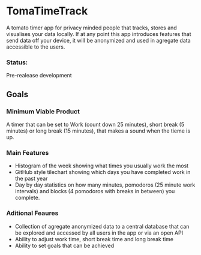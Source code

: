# TomaTimeTrack
A tomato timer app for privacy minded people that tracks, stores and visualises your data locally. If at any point this app introduces features that send data off your device, it will be anonymized and used in agregate data accessible to the users.

### Status:
Pre-realease development

## Goals

### Minimum Viable Product
A timer that can be set to Work (count down 25 minutes), short break (5 minutes) or long break (15 minutes), that makes a sound when the tieme is up.

### Main Features
* Histogram of the week showing what times you usually work the most
* GitHub style tilechart showing which days you have completed work in the past year
* Day by day statistics on how many minutes, pomodoros (25 minute work intervals) 
and blocks (4 pomodoros with breaks in between) you complete.

### Aditional Feaures
* Collection of agregate anonymized data to a central database that can be explored and accessed by all users in the app or via an open API
* Ability to adjust work time, short break time and long break time
* Ability to set goals that can be achieved
